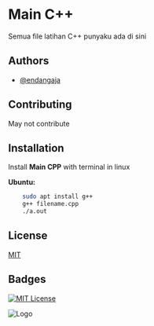 # Main C++

Semua file latihan C++ punyaku ada di sini
## Authors

- [@endangaja](https://www.github.com/endangaja)


## Contributing

May not contribute
## Installation

Install **Main CPP** with terminal in linux


**Ubuntu:** 
```bash
    sudo apt install g++
    g++ filename.cpp
    ./a.out
```
## License

[MIT](https://choosealicense.com/licenses/mit/)


## Badges
[![MIT License](https://img.shields.io/badge/License-MIT-green.svg)](https://choosealicense.com/licenses/mit/)

![Logo](https://upload.wikimedia.org/wikipedia/commons/thumb/1/18/ISO_C%2B%2B_Logo.svg/306px-ISO_C%2B%2B_Logo.svg.png?20170928190710)

